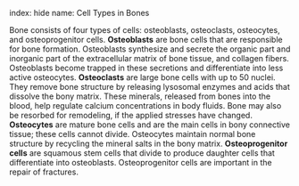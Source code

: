 index: hide
name: Cell Types in Bones

Bone consists of four types of cells: osteoblasts, osteoclasts, osteocytes, and osteoprogenitor cells.  **Osteoblasts** are bone cells that are responsible for bone formation. Osteoblasts synthesize and secrete the organic part and inorganic part of the extracellular matrix of bone tissue, and collagen fibers. Osteoblasts become trapped in these secretions and differentiate into less active osteocytes.  **Osteoclasts** are large bone cells with up to 50 nuclei. They remove bone structure by releasing lysosomal enzymes and acids that dissolve the bony matrix. These minerals, released from bones into the blood, help regulate calcium concentrations in body fluids. Bone may also be resorbed for remodeling, if the applied stresses have changed.  **Osteocytes** are mature bone cells and are the main cells in bony connective tissue; these cells cannot divide. Osteocytes maintain normal bone structure by recycling the mineral salts in the bony matrix.  **Osteoprogenitor cells** are squamous stem cells that divide to produce daughter cells that differentiate into osteoblasts. Osteoprogenitor cells are important in the repair of fractures.
